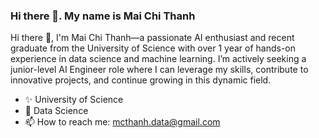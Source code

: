 ### Hi there 👋. My name is Mai Chi Thanh
Hi there 👋, I'm Mai Chi Thanh—a passionate AI enthusiast and recent graduate from the University of Science with over 1 year of hands-on experience in data science and machine learning. I’m actively seeking a junior-level AI Engineer role where I can leverage my skills, contribute to innovative projects, and continue growing in this dynamic field.
- ✨ University of Science
- 🌱 Data Science
- 📫 How to reach me: mcthanh.data@gmail.com
